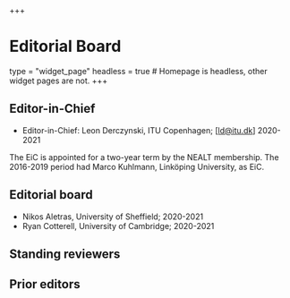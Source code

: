 +++
# Editorial Board
type = "widget_page"
headless = true  # Homepage is headless, other widget pages are not.
+++



## Editor-in-Chief

* Editor-in-Chief: Leon Derczynski, ITU Copenhagen; [ld@itu.dk] 2020-2021

The EiC is appointed for a two-year term by the NEALT membership. The 2016-2019 period had Marco Kuhlmann, Linköping University, as EiC.



## Editorial board
* Nikos Aletras, University of Sheffield; 2020-2021
* Ryan Cotterell, University of Cambridge; 2020-2021

## Standing reviewers


## Prior editors